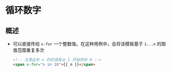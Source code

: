 # 循环数字

## 概述

- 可以直接传给 `v-for` 一个整数值。在这种用例中，会将该模板基于 `1...n` 的取值范围重复多次

    ```html
    <!-- 注意此处 n 的初值是从 1 开始而非 0 -->
    <span v-for="n in 10">{{ n }}</span>
    ```

